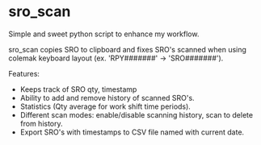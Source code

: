 # sro_scan
Simple and sweet python script to enhance my workflow.

sro_scan copies SRO to clipboard and fixes SRO's scanned when using colemak keyboard layout (ex. 'RPY#######' -> 'SRO#######').

Features:
* Keeps track of SRO qty, timestamp
* Ability to add and remove history of scanned SRO's.
* Statistics (Qty average for work shift time periods).
* Different scan modes: enable/disable scanning history, scan to delete from history.
* Export SRO's with timestamps to CSV file named with current date.
